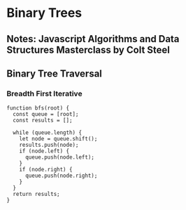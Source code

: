 # Binary Trees

## Notes: Javascript Algorithms and Data Structures Masterclass by Colt Steel

## Binary Tree Traversal

### Breadth First Iterative

```JS
function bfs(root) {
  const queue = [root];
  const results = [];

  while (queue.length) {
    let node = queue.shift();
    results.push(node);
    if (node.left) {
      queue.push(node.left);
    }
    if (node.right) {
      queue.push(node.right);
    }
  }
  return results;
}
  
```
